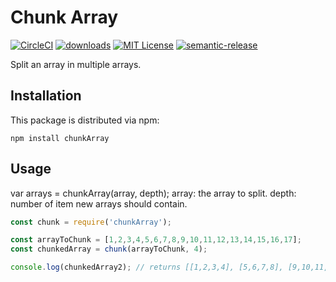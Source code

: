 # Chunk Array

[![CircleCI](https://img.shields.io/circleci/project/github/RedSparr0w/node-csgo-parser.svg?style=flat-square)](https://circleci.com/gh/mBourges/chunkArray.png?circle-token=38f56ca6786c4998ee1206c192616db1399cd6a6)
[![downloads](https://img.shields.io/npm/dm/starwars-names.svg?style=flat-square)](https://npm-stat.com/charts.html?package=chunkArray&from=2016-11-01)
[![MIT License](https://img.shields.io/npm/l/starwars-names.svg?style=flat-square)](http://opensource.org/licenses/MIT)
[![semantic-release](https://img.shields.io/badge/%20%20%F0%9F%93%A6%F0%9F%9A%80-semantic--release-e10079.svg?style=flat-square)](https://github.com/semantic-release/semantic-release)

Split an array in multiple arrays.

## Installation

This package is distributed via npm:

```
npm install chunkArray
```

## Usage

var arrays = chunkArray(array, depth);
array: the array to split.
depth: number of item new arrays should contain.


```javascript
const chunk = require('chunkArray');

const arrayToChunk = [1,2,3,4,5,6,7,8,9,10,11,12,13,14,15,16,17];
const chunkedArray = chunk(arrayToChunk, 4);

console.log(chunkedArray2); // returns [[1,2,3,4], [5,6,7,8], [9,10,11,12], [13,14,15,16], [17]]
```